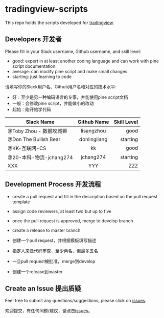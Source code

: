 # tradingview-scripts
This repo holds the scripts developed for [tradingview](https://www.tradingview.com/).

## Developers 开发者
Please fill in your Slack username, Github username, and skill level:
- good: expert in at least another coding language and can work with pine script documentation
- average: can modify pine script and make small changes
- starting: just learning to code

请填写你的Slack用户名、Github用户名和对应的技术水平:
- 好：至少是另一种编码语言的专家，并能使用pine script文档
- 一般：会修改pine script，并能做小的改动
- 起始：刚开始学代码

| Slack Name | Github Name | Skill Level |
|----------|:-------------:|------:|
| @Toby Zhou - 数据攻城狮 | lisangzhou  | good |
| @Don The Bullish Bear  | donlingliang | starting |
| @KK-互联网-CS  | kk | good |
| @20-本科-物流-jchang274 |  jchang274   |    starting |
| XXX                     |     YYY      | ZZZ |

## Development Process 开发流程
- create a pull request and fill in the description based on the pull request template
- assign code reviewers, at least two but up to five
- once the pull request is approved, merge to develop branch
- create a release to master branch

- 创建一个pull request，并根据模板填写描述
- 指定人来做代码审查，至少两名，但最多五名
- 一旦pull request被批准，merge到develop
- 创建一个release到master

## Create an Issue 提出质疑
Feel free to submit any questions/suggestions, please click on [issues](https://github.com/bankrollhunter/tradingview-scripts/issues/new).

欢迎提交，有任何问题/建议，请点击[issues](https://github.com/bankrollhunter/tradingview-scripts/issues/new)。
